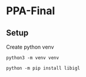 # PPA-Final
## Setup
Create python venv
```
python3 -m venv venv
```
```
python -m pip install libigl
```